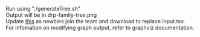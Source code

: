 Run using "./generateTree.sh"  
Output will be in drp-family-tree.png  
Update [this](https://docs.google.com/spreadsheets/d/1LTSBE2ad26P90knio9wkgSR8Wro8gLZImNfJvD2hB3Q/edit?usp=drive_web&ouid=118301218871794867912) as newbies join the team and download to replace input.tsv.  
For infomation on modifying graph output, refer to graphviz documentation.

